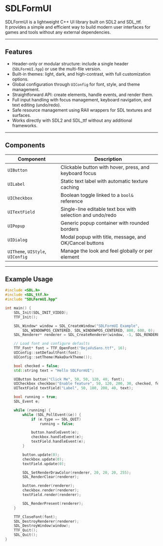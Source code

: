 # SDLFormUI

SDLFormUI is a lightweight C++ UI library built on SDL2 and SDL_ttf.  
It provides a simple and efficient way to build modern user interfaces for games and tools without any external dependencies.

---

## Features

- Header-only or modular structure: include a single header (`SDLFormUI.hpp`) or use the multi-file version.
- Built-in themes: light, dark, and high-contrast, with full customization options.
- Global configuration through `UIConfig` for font, style, and theme management.
- Straightforward API: create elements, handle events, and render them.
- Full input handling with focus management, keyboard navigation, and text editing (undo/redo).
- Safe resource management using RAII wrappers for SDL textures and surfaces.
- Works directly with SDL2 and SDL_ttf without any additional frameworks.

---

## Components

| Component | Description |
|------------|-------------|
| `UIButton` | Clickable button with hover, press, and keyboard focus |
| `UILabel` | Static text label with automatic texture caching |
| `UICheckbox` | Boolean toggle linked to a `bool&` reference |
| `UITextField` | Single-line editable text box with selection and undo/redo |
| `UIPopup` | Generic popup container with rounded borders |
| `UIDialog` | Modal popup with title, message, and OK/Cancel buttons |
| `UITheme`, `UIStyle`, `UIConfig` | Manage the look and feel globally or per element |

---

## Example Usage

```cpp
#include <SDL.h>
#include <SDL_ttf.h>
#include "SDLFormUI.hpp"

int main() {
    SDL_Init(SDL_INIT_VIDEO);
    TTF_Init();

    SDL_Window* window = SDL_CreateWindow("SDLFormUI Example",
        SDL_WINDOWPOS_CENTERED, SDL_WINDOWPOS_CENTERED, 800, 600, 0);
    SDL_Renderer* renderer = SDL_CreateRenderer(window, -1, SDL_RENDERER_ACCELERATED);

    // Load font and configure defaults
    TTF_Font* font = TTF_OpenFont("DejaVuSans.ttf", 16);
    UIConfig::setDefaultFont(font);
    UIConfig::setTheme(MakeDarkTheme());

    bool checked = false;
    std::string text = "Hello SDLFormUI";

    UIButton button("Click Me", 50, 50, 120, 40, font);
    UICheckbox checkbox("Enable feature", 50, 120, 200, 30, checked, font);
    UITextField textField("Label", 50, 180, 200, 40, text);

    bool running = true;
    SDL_Event e;

    while (running) {
        while (SDL_PollEvent(&e)) {
            if (e.type == SDL_QUIT)
                running = false;

            button.handleEvent(e);
            checkbox.handleEvent(e);
            textField.handleEvent(e);
        }

        button.update(0);
        checkbox.update(0);
        textField.update(0);

        SDL_SetRenderDrawColor(renderer, 20, 20, 20, 255);
        SDL_RenderClear(renderer);

        button.render(renderer);
        checkbox.render(renderer);
        textField.render(renderer);

        SDL_RenderPresent(renderer);
    }

    TTF_CloseFont(font);
    SDL_DestroyRenderer(renderer);
    SDL_DestroyWindow(window);
    TTF_Quit();
    SDL_Quit();
}